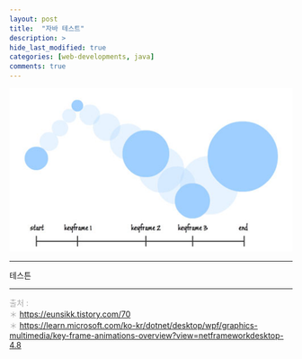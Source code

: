 ```yaml
---
layout: post
title:  "자바 테스트"
description: >
hide_last_modified: true
categories: [web-developments, java]
comments: true
---
```


<p align="center">
  <img src="/assets/img/blog/unity/keyframe_animation.jpg" style="width: 832px; height: auto" />
</p>

-----

테스튼



-----
<span style="color:darkgray">출처 : <br>
＊ https://eunsikk.tistory.com/70 <br>
＊ https://learn.microsoft.com/ko-kr/dotnet/desktop/wpf/graphics-multimedia/key-frame-animations-overview?view=netframeworkdesktop-4.8 <br>
</span>